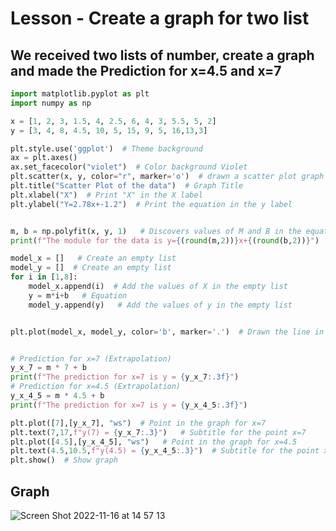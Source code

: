 # Lesson - Create a graph for two list
## We received two lists of number, create a graph and made the Prediction for x=4.5 and x=7

```.py
import matplotlib.pyplot as plt
import numpy as np

x = [1, 2, 3, 1.5, 4, 2.5, 6, 4, 3, 5.5, 5, 2]
y = [3, 4, 8, 4.5, 10, 5, 15, 9, 5, 16,13,3]

plt.style.use('ggplot')  # Theme background
ax = plt.axes()
ax.set_facecolor("violet")  # Color background Violet
plt.scatter(x, y, color="r", marker='o')  # drawn a scatter plot graph in color red
plt.title("Scatter Plot of the data")  # Graph Title
plt.xlabel("X")  # Print "X" in the X label
plt.ylabel("Y=2.78x+-1.2")  # Print the equation in the y label


m, b = np.polyfit(x, y, 1)   # Discovers values of M and B in the equation and print
print(f"The module for the data is y={(round(m,2))}x+{(round(b,2))}")

model_x = []   # Create an empty list
model_y = []  # Create an empty list
for i in [1,8]:
    model_x.append(i)  # Add the values of X in the empty list
    y = m*i+b   # Equation
    model_y.append(y)   # Add the values of y in the empty list


plt.plot(model_x, model_y, color='b', marker='.')  # Drawn the line in the graph in color blue


# Prediction for x=7 (Extrapolation)
y_x_7 = m * 7 + b
print(f"The prediction for x=7 is y = {y_x_7:.3f}")
# Prediction for x=4.5 (Extrapolation)
y_x_4_5 = m * 4.5 + b
print(f"The prediction for x=7 is y = {y_x_4_5:.3f}")

plt.plot([7],[y_x_7], "ws")  # Point in the graph for x=7
plt.text(7,17,f"y(7) = {y_x_7:.3}")   # Subtitle for the point x=7
plt.plot([4.5],[y_x_4_5], "ws")   # Point in the graph for x=4.5
plt.text(4.5,10.5,f"y(4.5) = {y_x_4_5:.3}")  # Subtitle for the point x=4.5
plt.show()  # Show graph

```

## Graph

![Screen Shot 2022-11-16 at 14 57 13](https://user-images.githubusercontent.com/111819437/202095949-5591fde9-c411-4e6b-a860-0b2ab7b41ab0.png)

